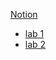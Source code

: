 [Notion](https://www.notion.so/16c8ca4c22c443d9947eddeb67297ab7)

- [lab 1](https://insiderser.github.io/frontend/lab1/)
- [lab 2](https://insiderser.github.io/frontend/lab2/)
